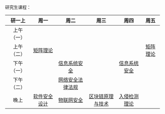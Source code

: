 研究生课程：

|  研一上  |        周一        |          周二          |          周三          |        周四        |      周五      |
| :---: | :--------------: | :------------------: | :------------------: | :--------------: | :----------: |
| 上午（一） |                  |                      |                      |                  |              |
| 上午（二） |   [矩阵理论](矩阵理论)   |                      |                      |                  | [矩阵理论](矩阵理论) |
| 下午（一） |                  |   [信息系统安全](信息系统安全)   |                      | [信息系统安全](信息系统安全) |              |
| 下午（二） |                  | [网络安全法律法规](网络安全法律法规) |                      |                  |              |
|  晚上   | [软件安全设计](软件安全设计) |    [物联网安全](物联网安全)    | [区块链原理与技术](区块链原理与技术) | [入侵检测理论](入侵检测理论) |              |

